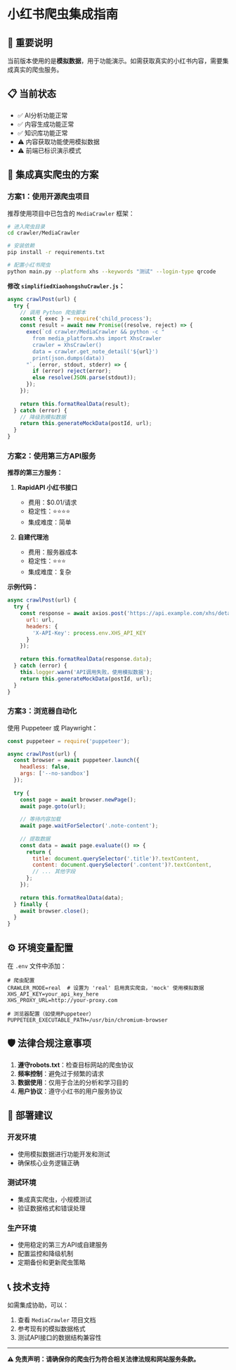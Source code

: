 # 小红书爬虫集成指南

## 🚨 重要说明

当前版本使用的是**模拟数据**，用于功能演示。如需获取真实的小红书内容，需要集成真实的爬虫服务。

## 📋 当前状态

- ✅ AI分析功能正常
- ✅ 内容生成功能正常  
- ✅ 知识库功能正常
- ⚠️ 内容获取功能使用模拟数据
- ⚠️ 前端已标识演示模式

## 🔧 集成真实爬虫的方案

### 方案1：使用开源爬虫项目

推荐使用项目中已包含的 `MediaCrawler` 框架：

```bash
# 进入爬虫目录
cd crawler/MediaCrawler

# 安装依赖
pip install -r requirements.txt

# 配置小红书爬虫
python main.py --platform xhs --keywords "测试" --login-type qrcode
```

**修改 `simplifiedXiaohongshuCrawler.js`：**

```javascript
async crawlPost(url) {
  try {
    // 调用 Python 爬虫脚本
    const { exec } = require('child_process');
    const result = await new Promise((resolve, reject) => {
      exec(`cd crawler/MediaCrawler && python -c "
        from media_platform.xhs import XhsCrawler
        crawler = XhsCrawler()
        data = crawler.get_note_detail('${url}')
        print(json.dumps(data))
      "`, (error, stdout, stderr) => {
        if (error) reject(error);
        else resolve(JSON.parse(stdout));
      });
    });
    
    return this.formatRealData(result);
  } catch (error) {
    // 降级到模拟数据
    return this.generateMockData(postId, url);
  }
}
```

### 方案2：使用第三方API服务

**推荐的第三方服务：**

1. **RapidAPI 小红书接口**
   - 费用：$0.01/请求
   - 稳定性：⭐⭐⭐⭐
   - 集成难度：简单

2. **自建代理池**
   - 费用：服务器成本
   - 稳定性：⭐⭐⭐
   - 集成难度：复杂

**示例代码：**

```javascript
async crawlPost(url) {
  try {
    const response = await axios.post('https://api.example.com/xhs/detail', {
      url: url,
      headers: {
        'X-API-Key': process.env.XHS_API_KEY
      }
    });
    
    return this.formatRealData(response.data);
  } catch (error) {
    this.logger.warn('API调用失败，使用模拟数据');
    return this.generateMockData(postId, url);
  }
}
```

### 方案3：浏览器自动化

使用 Puppeteer 或 Playwright：

```javascript
const puppeteer = require('puppeteer');

async crawlPost(url) {
  const browser = await puppeteer.launch({
    headless: false,
    args: ['--no-sandbox']
  });
  
  try {
    const page = await browser.newPage();
    await page.goto(url);
    
    // 等待内容加载
    await page.waitForSelector('.note-content');
    
    // 提取数据
    const data = await page.evaluate(() => {
      return {
        title: document.querySelector('.title')?.textContent,
        content: document.querySelector('.content')?.textContent,
        // ... 其他字段
      };
    });
    
    return this.formatRealData(data);
  } finally {
    await browser.close();
  }
}
```

## ⚙️ 环境变量配置

在 `.env` 文件中添加：

```env
# 爬虫配置
CRAWLER_MODE=real  # 设置为 'real' 启用真实爬虫，'mock' 使用模拟数据
XHS_API_KEY=your_api_key_here
XHS_PROXY_URL=http://your-proxy.com

# 浏览器配置（如使用Puppeteer）
PUPPETEER_EXECUTABLE_PATH=/usr/bin/chromium-browser
```

## 🛡️ 法律合规注意事项

1. **遵守robots.txt**：检查目标网站的爬虫协议
2. **频率控制**：避免过于频繁的请求
3. **数据使用**：仅用于合法的分析和学习目的
4. **用户协议**：遵守小红书的用户服务协议

## 🚀 部署建议

### 开发环境
- 使用模拟数据进行功能开发和测试
- 确保核心业务逻辑正确

### 测试环境
- 集成真实爬虫，小规模测试
- 验证数据格式和错误处理

### 生产环境
- 使用稳定的第三方API或自建服务
- 配置监控和降级机制
- 定期备份和更新爬虫策略

## 📞 技术支持

如需集成协助，可以：

1. 查看 `MediaCrawler` 项目文档
2. 参考现有的模拟数据格式
3. 测试API接口的数据结构兼容性

---

**⚠️ 免责声明：请确保你的爬虫行为符合相关法律法规和网站服务条款。**
